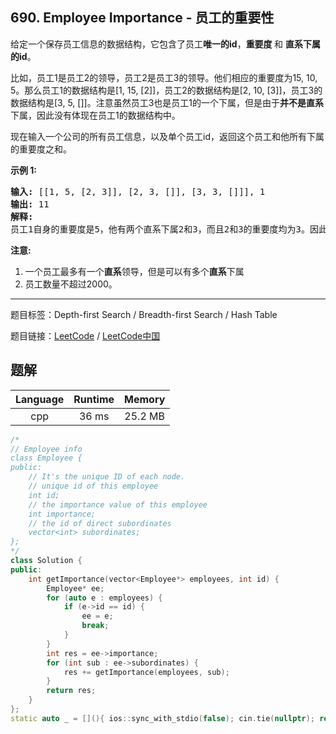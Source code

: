 ## 690. Employee Importance - 员工的重要性

<!--If you want to use the English description, use `question.content` instead-->

<p>给定一个保存员工信息的数据结构，它包含了员工<strong>唯一的id</strong>，<strong>重要度&nbsp;</strong>和 <strong>直系下属的id</strong>。</p>

<p>比如，员工1是员工2的领导，员工2是员工3的领导。他们相应的重要度为15, 10, 5。那么员工1的数据结构是[1, 15, [2]]，员工2的数据结构是[2, 10, [3]]，员工3的数据结构是[3, 5, []]。注意虽然员工3也是员工1的一个下属，但是由于<strong>并不是直系</strong>下属，因此没有体现在员工1的数据结构中。</p>

<p>现在输入一个公司的所有员工信息，以及单个员工id，返回这个员工和他所有下属的重要度之和。</p>

<p><strong>示例 1:</strong></p>

<pre>
<strong>输入:</strong> [[1, 5, [2, 3]], [2, 3, []], [3, 3, []]], 1
<strong>输出:</strong> 11
<strong>解释:</strong>
员工1自身的重要度是5，他有两个直系下属2和3，而且2和3的重要度均为3。因此员工1的总重要度是 5 + 3 + 3 = 11。
</pre>

<p><strong>注意:</strong></p>

<ol>
	<li>一个员工最多有一个<strong>直系</strong>领导，但是可以有多个<strong>直系</strong>下属</li>
	<li>员工数量不超过2000。</li>
</ol>



-----

题目标签：Depth-first Search / Breadth-first Search / Hash Table

题目链接：[LeetCode](https://leetcode.com/problems/employee-importance/description/)  /  [LeetCode中国](https://leetcode-cn.com/problems/employee-importance/description/)

## 题解



| Language | Runtime | Memory |
|:---:|:---:|:---:|
| cpp  | 36  ms | 25.2 MB |

```cpp
/*
// Employee info
class Employee {
public:
    // It's the unique ID of each node.
    // unique id of this employee
    int id;
    // the importance value of this employee
    int importance;
    // the id of direct subordinates
    vector<int> subordinates;
};
*/
class Solution {
public:
    int getImportance(vector<Employee*> employees, int id) {
        Employee* ee;
        for (auto e : employees) {
            if (e->id == id) {
                ee = e;
                break;
            }
        }
        int res = ee->importance;
        for (int sub : ee->subordinates) {
            res += getImportance(employees, sub);
        }
        return res;
    }
};
static auto _ = [](){ ios::sync_with_stdio(false); cin.tie(nullptr); return 0; }();
```
